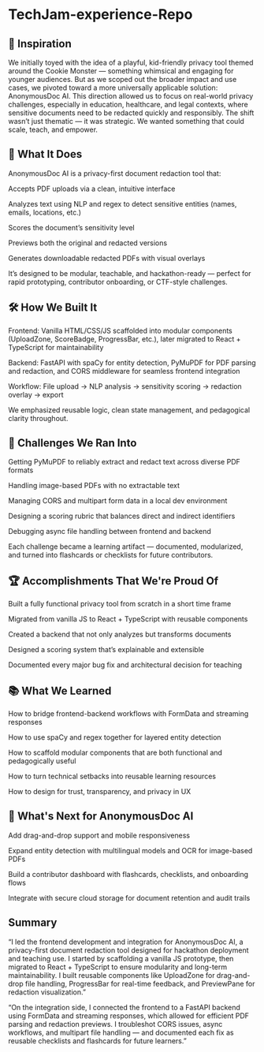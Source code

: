 # TechJam-experience-Repo

## 🌟 Inspiration
We initially toyed with the idea of a playful, kid-friendly privacy tool themed around the Cookie Monster — something whimsical and engaging for younger audiences. But as we scoped out the broader impact and use cases, we pivoted toward a more universally applicable solution: AnonymousDoc AI. This direction allowed us to focus on real-world privacy challenges, especially in education, healthcare, and legal contexts, where sensitive documents need to be redacted quickly and responsibly. The shift wasn’t just thematic — it was strategic. We wanted something that could scale, teach, and empower.

## 🧠 What It Does
AnonymousDoc AI is a privacy-first document redaction tool that:

Accepts PDF uploads via a clean, intuitive interface

Analyzes text using NLP and regex to detect sensitive entities (names, emails, locations, etc.)

Scores the document’s sensitivity level

Previews both the original and redacted versions

Generates downloadable redacted PDFs with visual overlays

It’s designed to be modular, teachable, and hackathon-ready — perfect for rapid prototyping, contributor onboarding, or CTF-style challenges.

## 🛠️ How We Built It
Frontend: Vanilla HTML/CSS/JS scaffolded into modular components (UploadZone, ScoreBadge, ProgressBar, etc.), later migrated to React + TypeScript for maintainability

Backend: FastAPI with spaCy for entity detection, PyMuPDF for PDF parsing and redaction, and CORS middleware for seamless frontend integration

Workflow: File upload → NLP analysis → sensitivity scoring → redaction overlay → export

We emphasized reusable logic, clean state management, and pedagogical clarity throughout.

## 🧩 Challenges We Ran Into
Getting PyMuPDF to reliably extract and redact text across diverse PDF formats

Handling image-based PDFs with no extractable text

Managing CORS and multipart form data in a local dev environment

Designing a scoring rubric that balances direct and indirect identifiers

Debugging async file handling between frontend and backend

Each challenge became a learning artifact — documented, modularized, and turned into flashcards or checklists for future contributors.

## 🏆 Accomplishments That We're Proud Of
Built a fully functional privacy tool from scratch in a short time frame

Migrated from vanilla JS to React + TypeScript with reusable components

Created a backend that not only analyzes but transforms documents

Designed a scoring system that’s explainable and extensible

Documented every major bug fix and architectural decision for teaching

## 📚 What We Learned
How to bridge frontend-backend workflows with FormData and streaming responses

How to use spaCy and regex together for layered entity detection

How to scaffold modular components that are both functional and pedagogically useful

How to turn technical setbacks into reusable learning resources

How to design for trust, transparency, and privacy in UX

## 🚀 What's Next for AnonymousDoc AI
Add drag-and-drop support and mobile responsiveness

Expand entity detection with multilingual models and OCR for image-based PDFs

Build a contributor dashboard with flashcards, checklists, and onboarding flows

Integrate with secure cloud storage for document retention and audit trails

 ## Summary
 “I led the frontend development and integration for AnonymousDoc AI, a privacy-first document redaction tool designed for hackathon deployment and teaching use. I started by scaffolding a vanilla JS prototype, then migrated to React + TypeScript to ensure modularity and long-term maintainability. I built reusable components like UploadZone for drag-and-drop file handling, ProgressBar for real-time feedback, and PreviewPane for redaction visualization.”

“On the integration side, I connected the frontend to a FastAPI backend using FormData and streaming responses, which allowed for efficient PDF parsing and redaction previews. I troubleshot CORS issues, async workflows, and multipart file handling — and documented each fix as reusable checklists and flashcards for future learners.”





